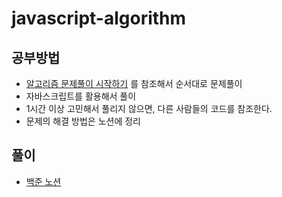 # javascript-algorithm

## 공부방법 

- [알고리즘 문제풀이 시작하기](https://plzrun.tistory.com/entry/%EC%95%8C%EA%B3%A0%EB%A6%AC%EC%A6%98-%EB%AC%B8%EC%A0%9C%ED%92%80%EC%9D%B4PS-%EC%8B%9C%EC%9E%91%ED%95%98%EA%B8%B0) 를 참조해서 순서대로 문제풀이
- 자바스크립트를 활용해서 풀이
- 1시간 이상 고민해서 풀리지 않으면, 다른 사람들의 코드를 참조한다.
- 문제의 해결 방법은 노션에 정리

## 풀이

- [백준 노션](https://gratis-cardboard-45e.notion.site/c90daafc7fc447cfbd557d358271a35d?v=37b0c00e18bd489a9c832ff814b80656)
